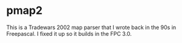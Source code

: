# pmap2

This is a Tradewars 2002 map parser that I wrote back in the 90s in Freepascal. I fixed it up so it builds in the FPC 3.0.
